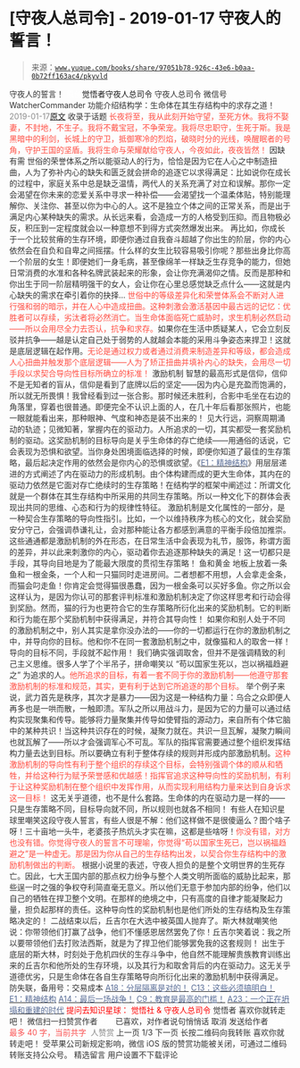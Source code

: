 # [守夜人总司令] - 2019-01-17 守夜人的誓言！

> 来源：[`www.yuque.com/books/share/97051b78-926c-43e6-b0aa-0b72ff163ac4/pkyvld`](https://www.yuque.com/books/share/97051b78-926c-43e6-b0aa-0b72ff163ac4/pkyvld)

<ne-p id="520f42f3293818f927861ebbd5b15da4_p_0" data-lake-id="520f42f3293818f927861ebbd5b15da4_p_0"><ne-text id="u27e56e2a" style="color: rgb(51, 51, 51);">守夜人的誓言！</ne-text></ne-p> <ne-p id="73adcb8f8ea553b8434ba55815c252c4" data-lake-id="73adcb8f8ea553b8434ba55815c252c4"><ne-text id="u27d94094" ne-fontsize="12" style="color: rgb(255, 255, 255);">原创</ne-text><ne-text id="ube9f647e" ne-fontsize="14">觉悟者</ne-text><ne-text id="u768934b8" ne-fontsize="14">守夜人总司令</ne-text></ne-p> <ne-p id="f59385735c7fc41b7e8272ccd36849e0" data-lake-id="f59385735c7fc41b7e8272ccd36849e0"><ne-text id="u83753a9a" ne-fontsize="14" ne-bold="true" style="color: rgb(51, 51, 51);">守夜人总司令</ne-text></ne-p> <ne-p id="344e21dbddfbffc7c4ec34504f0531d8" data-lake-id="344e21dbddfbffc7c4ec34504f0531d8"><ne-text id="u27575b30" ne-fontsize="14" style="color: rgb(51, 51, 51);">微信号</ne-text><ne-text id="u522a9be1" ne-fontsize="14" style="color: rgb(51, 51, 51);">WatcherCommander</ne-text></ne-p> <ne-p id="79c7c75722b7b73de6c1aa1d6c87ca25" data-lake-id="79c7c75722b7b73de6c1aa1d6c87ca25"><ne-text id="udcf431f4" ne-fontsize="14" style="color: rgb(51, 51, 51);">功能介绍</ne-text><ne-text id="u01dc9d50" ne-fontsize="14" style="color: rgb(51, 51, 51);">结构学：生命体在其生存结构中的求存之道！</ne-text></ne-p> <ne-p id="c5ff0f0d20be34708f0990704cbe227b" data-lake-id="c5ff0f0d20be34708f0990704cbe227b"><ne-text id="uf8da73bf" style="color: rgb(140, 140, 140);">2019-01-17</ne-text>[<ne-text id="udaa1ddaa" ne-fontsize="14">原文</ne-text>](https://mp.weixin.qq.com/s?__biz=MzAxNDk1NjI2Mw==&mid=2247484215&idx=1&sn=4815cf4613a4f085e83602d3dd2847aa&chksm=9b8a20bfacfda9a9dacaaa7ba8248dba6097224b8450f4663b7bb17a58645b7e24836ca37803&scene=27#wechat_redirect&cpage=425)</ne-p> <ne-p id="41189e78ca30d5dd4ba1805d9aad51c3" data-lake-id="41189e78ca30d5dd4ba1805d9aad51c3"><ne-text id="u4a3522c3" style="color: rgb(51, 51, 51);">收录于话题</ne-text></ne-p> <ne-p id="df55571350db037be54e9a46df859e78" data-lake-id="df55571350db037be54e9a46df859e78"><ne-text id="u400b00f5" ne-fontsize="13" style="color: rgb(255, 76, 65);">长夜将至，我从此刻开始守望，至死方休。我将不娶妻，不封地，不生子。我将不戴宝冠，不争荣宠。我将尽忠职守，生死于斯。我是黑暗中的利剑，长城上的守卫，抵御寒冷的烈焰，破晓时分的光线，唤醒眠者的号角，守护王国的坚盾。我将生命与荣耀献给守夜人，今夜如此，夜夜皆然！</ne-text></ne-p> <ne-p id="d51ff20dd94d56aa3e969837989067bb" data-lake-id="d51ff20dd94d56aa3e969837989067bb"><ne-text id="ucb1e443e" ne-bold="true" style="color: rgb(51, 51, 51);">因缺有需</ne-text></ne-p> <ne-p id="a5c68914c108e9235b323f9b7a58fdaf" data-lake-id="a5c68914c108e9235b323f9b7a58fdaf"><ne-text id="ud4009003" style="color: rgb(51, 51, 51);">世俗的荣誉体系之所以能驱动人的行为，恰恰是因为它在人心之中制造扭曲，人为了弥补内心的缺失和匮乏就会拼命的追逐它以求得满足：比如说你在成长的过程中，家庭关系中总是缺乏温情，两代人的关系充满了对立和误解。那你一定会渴望在你未来的恋爱关系中寻求一种补偿——会渴望找一个温柔体贴，特别能理解你、关注你、甚至以你为中心的人。这不是独立个体之间的正常关系，而是出于满足内心某种缺失的需求。从长远来看，会造成一方的人格受到压抑。而且物极必反，积压到一定程度就会以一种意想不到得方式突然爆发出来。</ne-text></ne-p> <ne-p id="ada1fa9e76bb107904739aefab090bd9" data-lake-id="ada1fa9e76bb107904739aefab090bd9"><ne-text id="u393048c8" style="color: rgb(51, 51, 51);">再比如，你成长于一个比较贫瘠的生存环境，即便你通过自我奋斗超越了你出生的阶层，你的内心依然会在自负和自卑之间摇摆。什么样的女生比较容易吸引你呢？那些出身比你高一个阶层的女生！即便她们一身毛病，甚至像绵羊一样缺乏生存竞争的能力，但她日常消费的水准和各种名牌武装起来的形象，会让你充满渴仰之情。反而是那种和你出生于同一阶层精明强干的女人，会让你在心里总感觉缺乏点什么——这就是内心缺失的需求在牵引着你的抉择...</ne-text></ne-p> <ne-p id="dfbdebc1fff8e40f946b5633b9c895ce" data-lake-id="dfbdebc1fff8e40f946b5633b9c895ce"><ne-text id="u47587baa" style="color: rgb(255, 76, 65);">世俗中的等级差异化和荣誉体系会不断对人进行强和弱的暗示，并在人心中造成扭曲。这种刺激会激活基因中最古远的记忆：优胜者可以存续，劣汰者将必然消亡。当生命体面临死亡威胁时，求生机制必然启动——所以会用尽全力去否认，抗争和求存。</ne-text><ne-text id="u5d3de0c8" style="color: rgb(51, 51, 51);">如果你在生活中质疑某人，它会立刻反驳并抗争——越是认定自己处于弱势的人就越会本能的采用斗争姿态来捍卫！这就是底层逻辑在起作用。</ne-text><ne-text id="u77555020" style="color: rgb(255, 76, 65);">无论是通过权力或者通过消费来制造差异和等级，都会造成人心扭曲并触发那个底层逻辑——人为了矫正扭曲并填补内心的缺失，会用尽一切手段以求契合导向性目标所确立的标准！</ne-text></ne-p> <ne-p id="dca02b2c5f30a4215465d619664770a5" data-lake-id="dca02b2c5f30a4215465d619664770a5"><ne-text id="u42e9f02f" ne-bold="true" style="color: rgb(51, 51, 51);">激励机制</ne-text></ne-p> <ne-p id="8439c1fb16e57f2537eb2fb4e7c25a8c" data-lake-id="8439c1fb16e57f2537eb2fb4e7c25a8c"><ne-text id="u7e5f3dd6" ne-bold="true" style="color: rgb(51, 51, 51);">智慧的最高形式是信仰，信仰不是无知者的盲从，信仰是看到了底牌以后的坚定——因为内心是充盈而饱满的，所以就无所畏惧！</ne-text><ne-text id="u788f129a" style="color: rgb(51, 51, 51);">我曾经看到过一张合影。那时候还未胜利，合影中毛坐在右边的角落里，穿着也很普通。即便完全不认识上面的人，在几十年后看那张照片，也能一眼就能看出来，那种眼神、气度和神态是装不出来的！</ne-text></ne-p> <ne-p id="c55a72f2d5d569bc299902e16405d88e" data-lake-id="c55a72f2d5d569bc299902e16405d88e"><ne-text id="u3bf05508" style="color: rgb(51, 51, 51);">见大行远，洞察周期涌动的轨迹；见微知著，掌握内在的驱动力。</ne-text><ne-text id="u9397e094" ne-bold="true" style="color: rgb(51, 51, 51);">人所追求的一切，其实都受一套奖励机制的驱动。这奖励机制的目标导向是关乎生命体的存亡绝续——用通俗的话说，它会表现为恐惧和欲望。</ne-text><ne-text id="u14a3d99f" style="color: rgb(51, 51, 51);">当你身处困境面临选择的时候，即便你知道了最佳的生存策略，最后起决定作用的依然会是你内心的恐惧或欲望。《</ne-text>[<ne-text id="u23b2ffc1" style="color: rgb(87, 107, 149);">E1：精神结构</ne-text>](http://mp.weixin.qq.com/s?__biz=MzAxNDk1NjI2Mw==&mid=2247483951&idx=1&sn=b8c11a2ac4777cebb5bb07c2c7fc29cc&chksm=9b8a21a7acfda8b10fcc253606d8b6f2003a333dc022fc89929894fde1c1394a01a4405ac338&scene=21#wechat_redirect)<ne-text id="u60c91a5a" style="color: rgb(51, 51, 51);">》用层层递进的方式阐述了内在驱动力的形成机制。由个体构建而成的更大生命体，其内在的驱动力依然是它面对存亡绝续时的生存策略！在结构学的框架中阐述过：所谓文化就是一个群体在其生存结构中所采用的共同生存策略。所以一种文化下的群体会表现出共同的思维、心态和行为的规律性特征。</ne-text></ne-p> <ne-p id="56b4721d8d1c5db7dff2de3c8cf0a51f" data-lake-id="56b4721d8d1c5db7dff2de3c8cf0a51f"><ne-text id="u0512bbe5" ne-bold="true" style="color: rgb(51, 51, 51);">激励机制是文化属性的一部分，是一种契合生存策略的导向性指引。</ne-text><ne-text id="u5c5f8b58" style="color: rgb(51, 51, 51);">比如，一个以维持秩序为核心的文化，就会奖励安分守己，会强调恭谦礼让，会对那种能让各方都感到满意的平衡手段倍加推崇。这些通通都是激励机制的外在形态，在日常生活中会表现为礼节，服饰，称谓方面的差异，并以此来刺激你的内心，驱动着你去追逐那种缺失的满足！这一切都只是手段，其导向目地是为了能最大限度的贯彻生存策略！</ne-text></ne-p> <ne-p id="d8ceaf6c6b70bfb211228ea45bf6fd0d" data-lake-id="d8ceaf6c6b70bfb211228ea45bf6fd0d"><ne-text id="ua31aeea5" ne-bold="true" style="color: rgb(51, 51, 51);">鱼和黄金</ne-text></ne-p> <ne-p id="4d80d9ff440712f98ee7ddb5aecac182" data-lake-id="4d80d9ff440712f98ee7ddb5aecac182"><ne-text id="uf3a338a1" style="color: rgb(51, 51, 51);">地板上放着一条鱼和一根金条，一个人和一只猫同时走进房间。二者想都不用想，人会拿走金条，而猫会叼走鱼！你肯定会觉得猫很愚蠢，因为一根金条可以买好多鱼。你之所以会这样认为，是因为你认可的那套评判标准和激励机制决定了你这样思考和行动会得到奖励。然而，猫的行为也更符合它的生存策略所衍化出来的奖励机制。它的判断和行为能在那个奖励机制中获得满足，并符合其导向性！</ne-text></ne-p> <ne-p id="195e8f50c42a8e26c84e02e6c54ff9bd" data-lake-id="195e8f50c42a8e26c84e02e6c54ff9bd"><ne-text id="u71c68588" style="color: rgb(51, 51, 51);">如果你和别人处于不同的激励机制之中，别人其实是拿你没办法的——你的一切都运行在你的激励机制之中，并导向你的目标。他和你不在同一套激励机制之中，就像猫和人的取舍一样！导向的目标不同，手段就不起作用！</ne-text></ne-p> <ne-p id="ce78b37723d4860bc5730dbce53d1e19" data-lake-id="ce78b37723d4860bc5730dbce53d1e19"><ne-text id="ue9ccb183" style="color: rgb(51, 51, 51);">我们确实强调取舍，但并不是强调精致的利己主义思维。很多人学了个半吊子，拼命嘲笑以 “苟以国家生死以，岂以祸福趋避之” 为追求的人。</ne-text><ne-text id="udaaf744f" style="color: rgb(255, 76, 65);">他所追求的目标，有着一套不同于你的激励机制——他遵守那套激励机制的标准和规范，其实，更有利于达到它所追逐的那个目标。</ne-text></ne-p> <ne-p id="87ea8a4556c44c199bf31f9eaa648600" data-lake-id="87ea8a4556c44c199bf31f9eaa648600"><ne-text id="uda95e2f9" style="color: rgb(51, 51, 51);">举个例子来说，</ne-text><ne-text id="u89c0afd7" ne-bold="true" style="color: rgb(51, 51, 51);">武力首先是秩序，其次才是暴力</ne-text><ne-text id="uebcfab35" style="color: rgb(51, 51, 51);">——因为这是一种结构力量：乌合之众即便人再多也是一哄而散，一触即溃。</ne-text><ne-text id="u4dabcb5a" ne-bold="true" style="color: rgb(51, 51, 51);">军队之所以用战斗力，是因为它的力量可以通过结构实现聚集和传导。能够将力量聚集并传导如使臂指的源动力，来自所有个体它脑中的某种共识！</ne-text><ne-text id="u7b3e62fd" style="color: rgb(51, 51, 51);">当这种共识存在的时候，凝聚力就在。共识一旦瓦解，凝聚力瞬间也就瓦解了——所以才会强调军心不可乱。军队的指挥官需要通过整个组织发挥结构力量去达到目标。所以要确立有利于整体存续的规则并形成内部激励机制。</ne-text><ne-text id="u662346db" style="color: rgb(255, 76, 65);">这种激励机制的导向性有利于整个组织的存续这个目标，会特别强调个体的顺从和牺牲，并给这种行为赋予荣誉感和优越感！指挥官追求这种导向性的奖励机制，有利于让这种奖励机制在整个组织中发挥作用，从而实现利用结构力量来达到自身诉求这一目标！</ne-text></ne-p> <ne-p id="3fbb1737f4ae3b5aa7f97c1115f52aab" data-lake-id="3fbb1737f4ae3b5aa7f97c1115f52aab"><ne-text id="u310a7a20" style="color: rgb(51, 51, 51);">这无关乎道德，也不是什么套路。生命体的内在驱动力是一样的——只是生存策略不同，目标导向就不同，所以规则也就各不相同！</ne-text></ne-p> <ne-p id="8e291e1853a924ef0dc89280db579955" data-lake-id="8e291e1853a924ef0dc89280db579955"><ne-text id="u53a714e6" style="color: rgb(51, 51, 51);">有些人在知识星球里嘲笑这段守夜人誓言，有些人很是不解：他们这样做不是很傻逼么？图个啥子呀！三十亩地一头牛，老婆孩子热炕头才实在嘛，这都是些啥呀！</ne-text><ne-text id="ufe84a23f" style="color: rgb(255, 76, 65);">你没有错，对方也没有错。你觉得守夜人的誓言不可理喻，你觉得“苟以国家生死已，岂以祸福趋避之”是一种虚无。那是因为你从自己的生存结构出发，以契合你生存结构中的激励机制做出的判断。</ne-text></ne-p> <ne-p id="4eb451cb9084c274c38478ac52aa6dd5" data-lake-id="4eb451cb9084c274c38478ac52aa6dd5"><ne-text id="u75e48ac8" style="color: rgb(51, 51, 51);">根据小说里的表述，守夜人担负的是整个文明世界的生死存亡。因此，七大王国内部的那点权力纷争与整个人类文明所面临的威胁比起来，那些逞一时之强的争权夺利简直毫无意义。所以他们无意于参加内部的纷争，他们以自己的牺牲在捍卫整个文明。</ne-text><ne-text id="uad3a2b9f" ne-bold="true" style="color: rgb(51, 51, 51);">在那样的绝境之中，只有高度的自律才能凝聚起力量，担负起那样的责任。这种导向性的奖励机制也是他们所处的生存结构及生存策略决定的！</ne-text></ne-p> <ne-p id="7816453aca930e054dff26f6fb3427e8" data-lake-id="7816453aca930e054dff26f6fb3427e8"><ne-text id="ub9bdca22" style="color: rgb(51, 51, 51);">二战结束以后，丘吉尔在大选中被英国人抛弃了。斯大林就嘲笑他说：你带领他们打赢了战争，他们不懂感恩居然罢免了你！丘吉尔笑着说：我之所以要带领他们去打败法西斯，就是为了捍卫他们能够罢免我的这套规则！ 出生于底层的斯大林，时刻处于危机四伏的生存斗争中，他自然不能理解贵族教育训练出来的丘吉尔和他所处的生存环境，以及其行为和取舍背后的内在驱动力。这无关乎道德优劣，只是生命体在各自生存策略导向所衍化出来的激励机制中获得满足。</ne-text></ne-p> <ne-p id="8cc011ff9374da1d1200c8f538d87db7" data-lake-id="8cc011ff9374da1d1200c8f538d87db7"><ne-text id="ua27bec49" ne-fontsize="13" style="color: rgb(51, 51, 51);">防失联，</ne-text><ne-text id="ued595c33" ne-fontsize="13" ne-bold="true" style="color: rgb(51, 51, 51);">备用号：交易成本</ne-text></ne-p> <ne-p id="46665c4d300231059a1a472b6a769dfe" data-lake-id="46665c4d300231059a1a472b6a769dfe">[<ne-text id="uf33985ab" ne-fontsize="13" style="color: rgb(87, 107, 149);">A18：分层隔离是对的！</ne-text>](http://mp.weixin.qq.com/s?__biz=MzAxNDk1NjI2Mw==&mid=2247484136&idx=1&sn=1df1484712a9055ce168563421ee0402&chksm=9b8a2160acfda876db167b734b3ccbb9d17e0c9183a2b4f62583ccca4f3999c8dc4b85d80d6d&scene=21#wechat_redirect)</ne-p> <ne-p id="cc3b7f878edaf48197c8e83669f0dc77" data-lake-id="cc3b7f878edaf48197c8e83669f0dc77">[<ne-text id="uc6a20f4e" ne-fontsize="13" style="color: rgb(87, 107, 149);">C13：这些必须搞明白！</ne-text>](http://mp.weixin.qq.com/s?__biz=MzAxNDk1NjI2Mw==&mid=2247484195&idx=1&sn=29b44cb469007b95d165440e2afaf4b0&chksm=9b8a20abacfda9bd5243c3a87b445cb401fc462d7ad3b1e60c51d02aad41d814d8c704e87521&scene=21#wechat_redirect)</ne-p> <ne-p id="bb387c23b11b064c1ef26a8671bad4d0" data-lake-id="bb387c23b11b064c1ef26a8671bad4d0">[<ne-text id="u7c00d78d" ne-fontsize="13" style="color: rgb(87, 107, 149);">E1：精神结构</ne-text>](http://mp.weixin.qq.com/s?__biz=MzAxNDk1NjI2Mw==&mid=2247483951&idx=1&sn=b8c11a2ac4777cebb5bb07c2c7fc29cc&chksm=9b8a21a7acfda8b10fcc253606d8b6f2003a333dc022fc89929894fde1c1394a01a4405ac338&scene=21#wechat_redirect)</ne-p> <ne-p id="2f363d8da31dd985262e507f73c8fd1a" data-lake-id="2f363d8da31dd985262e507f73c8fd1a">[<ne-text id="u6973155e" ne-fontsize="13" style="color: rgb(87, 107, 149);">A14：最后一场战争！</ne-text>](http://mp.weixin.qq.com/s?__biz=MzAxNDk1NjI2Mw==&mid=2247484108&idx=1&sn=24e77aaa15caf6d9c4565d1716c9f9d2&chksm=9b8a2144acfda8523e50735e4d7530ba7baf92ec87fc2591d5fd066259ea1ba82e1ed4030441&scene=21#wechat_redirect)</ne-p> <ne-p id="5b88cb99d5f4d0b576c877accdd265de" data-lake-id="5b88cb99d5f4d0b576c877accdd265de">[<ne-text id="uff5f9cfb" ne-fontsize="13" style="color: rgb(87, 107, 149);">C9：教育是最高的门槛！</ne-text>](http://mp.weixin.qq.com/s?__biz=MzAxNDk1NjI2Mw==&mid=2247484066&idx=1&sn=e394d22ec0f989b141fd07650d135f0d&chksm=9b8a212aacfda83c7391343fb6def9c792717291512ef0f31934f472d9ad68416579489f571f&scene=21#wechat_redirect)</ne-p> <ne-p id="1eab7fef95816b78201361683cc1aaf7" data-lake-id="1eab7fef95816b78201361683cc1aaf7">[<ne-text id="u54a4b721" ne-fontsize="13" style="color: rgb(87, 107, 149);">A23：一个正在坍塌和重建的时代</ne-text>](http://mp.weixin.qq.com/s?__biz=MzAxNDk1NjI2Mw==&mid=2247484210&idx=1&sn=c8b8b95c3ba47afe80e5c38e1f85e1f3&chksm=9b8a20baacfda9acde8450a7316bf2e33806b84e761c6ff1b7ec74094794a25aa3c87ec2e034&scene=21#wechat_redirect)</ne-p> <ne-p id="3de0b6546b7186d5437340c6ea633705" data-lake-id="3de0b6546b7186d5437340c6ea633705" ne-alignment="center"><ne-text id="u87012e17" style="color: rgb(255, 0, 0);">提问去知识星球：</ne-text></ne-p> <ne-p id="2a5a76103848f4ec08db1045ae0a849c" data-lake-id="2a5a76103848f4ec08db1045ae0a849c" ne-alignment="center"><ne-text id="uc4d4f70b" ne-bold="true" style="color: rgb(255, 0, 0);">觉悟社</ne-text> <ne-text id="ucc99d7e9" style="color: rgb(255, 0, 0);">&</ne-text> <ne-text id="u30d2152f" ne-bold="true" style="color: rgb(255, 0, 0);">守夜人总司令</ne-text></ne-p>  <ne-p id="8685980fdb20eb8a6aaa6521f544d469" data-lake-id="8685980fdb20eb8a6aaa6521f544d469" ne-alignment="center"><ne-card data-card-name="image" data-card-type="inline" id="lnbfm" data-event-boundary="card" style="color: rgb(51, 51, 51);"><ne-p id="7106e0d8e671260d9f7ad5fbcd477d0c" data-lake-id="7106e0d8e671260d9f7ad5fbcd477d0c"><ne-text id="u4095fb4d" style="color: rgb(51, 51, 51);">觉悟者</ne-text></ne-p> <ne-p id="635d6500d23687eb4cae9a42a51ab46b" data-lake-id="635d6500d23687eb4cae9a42a51ab46b"><ne-text id="ud99cb5d5" style="color: rgb(51, 51, 51);">喜欢你就转走吧！</ne-text></ne-p> <ne-p id="5a91de97255c33c872d79c12c72471e0" data-lake-id="5a91de97255c33c872d79c12c72471e0"><ne-text id="u86e14865" ne-bold="true" style="color: rgb(51, 51, 51);">微信扫一扫赞赏作者</ne-text><ne-text id="ua1fe78f9" ne-bold="true" style="color: rgb(255, 255, 255);">赞赏</ne-text></ne-p> <ne-p id="f76a0db44593c99fa19d30aeacf5959d" data-lake-id="f76a0db44593c99fa19d30aeacf5959d"><ne-text id="u830bd251" style="color: rgb(51, 51, 51);">已喜欢，</ne-text><ne-text id="u2d0a784b">对作者说句悄悄话</ne-text></ne-p> <ne-p id="187624f8eca7fea9953beca52d011210" data-lake-id="187624f8eca7fea9953beca52d011210"><ne-text id="udbec07e9" style="color: rgb(51, 51, 51);">取消</ne-text></ne-p> <ne-p id="ce77d02e75f19b140e0374fc761f93bc" data-lake-id="ce77d02e75f19b140e0374fc761f93bc"><ne-text id="ud4656c04" ne-fontsize="14" ne-bold="true" style="color: rgb(51, 51, 51);">发送给作者</ne-text></ne-p> <ne-p id="d82211e55ac73fcb7312eb76df69ee5a" data-lake-id="d82211e55ac73fcb7312eb76df69ee5a"><ne-text id="uce91e583" ne-bold="true" style="color: rgb(255, 255, 255);">发送</ne-text></ne-p> <ne-p id="870d32a2e2f410644dce4769e89bd654" data-lake-id="870d32a2e2f410644dce4769e89bd654"><ne-text id="u24223c51" ne-fontsize="13" style="color: rgb(250, 81, 81);">最多 40 字，当前共字</ne-text></ne-p> <ne-p id="25dc8ed31d5f9d5dc22b92ca5e88a21b" data-lake-id="25dc8ed31d5f9d5dc22b92ca5e88a21b"><ne-text id="uc61e81a8" style="color: rgb(136, 136, 136);"> 人赞赏</ne-text></ne-p> <ne-p id="125942c3117e4748df7e9e075c427ddb" data-lake-id="125942c3117e4748df7e9e075c427ddb"><ne-text id="u4419aa5b" style="color: rgb(51, 51, 51);">上一页</ne-text> <ne-text id="u1cbca67b">1</ne-text><ne-text id="u5896c32b" style="color: rgb(51, 51, 51);">/3 下一页</ne-text></ne-p> <ne-p id="f832301ebdea2a839f085ffdc65668ae" data-lake-id="f832301ebdea2a839f085ffdc65668ae"><ne-text id="ua64bb44f" style="color: rgb(51, 51, 51);">长按二维码向我转账</ne-text></ne-p> <ne-p id="0d1a9ef7a51dc6ea7ca406f25250dbd8" data-lake-id="0d1a9ef7a51dc6ea7ca406f25250dbd8"><ne-text id="u80dfa311" style="color: rgb(51, 51, 51);">喜欢你就转走吧！</ne-text></ne-p> <ne-p id="cf03feedd03218f22b1189145f46f100" data-lake-id="cf03feedd03218f22b1189145f46f100"><ne-text id="ue23bd21f" style="color: rgb(51, 51, 51);">受苹果公司新规定影响，微信 iOS 版的赞赏功能被关闭，可通过二维码转账支持公众号。</ne-text></ne-p> <ne-h3 id="vQolk" data-lake-id="vQolk"><ne-heading-ext><ne-heading-anchor></ne-heading-anchor><ne-heading-fold></ne-heading-fold></ne-heading-ext><ne-heading-content><ne-text id="ue87ecc3b" ne-fontsize="16" style="color: rgb(51, 51, 51);">精选留言</ne-text></ne-heading-content></ne-h3> <ne-p id="cb3b3cd139d1daf92976b0a4611c84bd" data-lake-id="cb3b3cd139d1daf92976b0a4611c84bd"><ne-text id="u2bda3f54" style="color: rgb(51, 51, 51);">用户设置不下载评论</ne-text></ne-p></ne-card></ne-p>